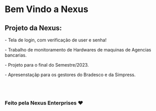 # Bem Vindo a Nexus

  ## Projeto da Nexus:
<div>
  <p>- Tela de login, com verificação de user e senha!</p>
  <p>- Trabalho de monitoramento de Hardwares de maquinas de Agencias bancarias.</p>
  <p>- Projeto para o final do Semestre/2023.</p>
  <p>- Apresenstaçãp para os gestores do Bradesco e da Simpress.</p>
</div>
<br>
<br>

### Feito pela Nexus Enterprises ❤️